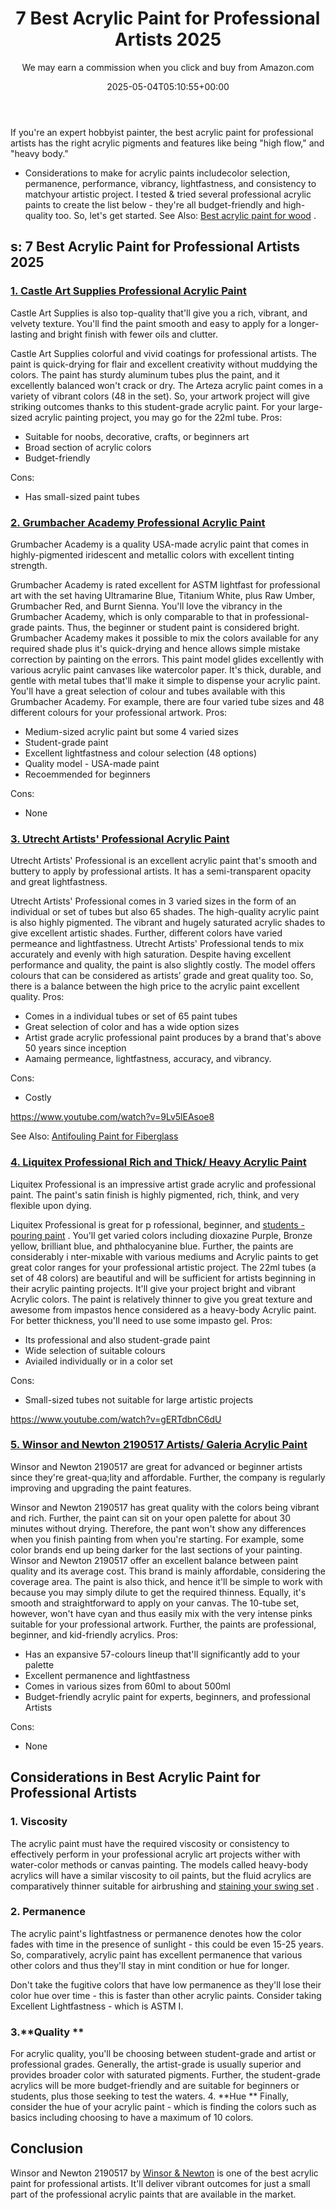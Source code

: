 ﻿---
author: We may earn a commission when you click and buy from Amazon.com
layout: post
title: 7 Best Acrylic Paint for Professional Artists 2025
date: '2025-05-04T05:10:55+00:00'
categories:
- Paint
tags: []
slug: /best-acrylic-paint-for-professional-artists/
lastmod: 2025-05-07T12:21:23+03:00
---

If you're an expert hobbyist painter, the best acrylic paint for professional artists has the right acrylic pigments and features like being "high flow," and "heavy body."
- Considerations to make for acrylic paints includecolor selection, permanence, performance, vibrancy, lightfastness, and consistency to matchyour artistic project.
I tested & tried several professional acrylic paints to create the list below - they're all budget-friendly and high-quality too. So, let's get started. See Also:
[Best acrylic paint for wood](https://pestpolicy.com/best-acrylic-paint-for-wood/)
.
## s: 7 Best Acrylic Paint for Professional Artists 2025
### [1. Castle Art Supplies Professional Acrylic Paint](https://www.amazon.com/dp/B06ZYSFWNN/?tag=p-policy-20)
Castle Art Supplies is also top-quality that'll give you a rich,
vibrant, and velvety texture. You'll find the paint smooth and easy to apply for a longer-lasting and bright finish with fewer oils and clutter.

Castle Art Supplies colorful and vivid coatings for professional artists. The paint is
quick-drying for flair and excellent creativity without muddying the colors.
The paint has sturdy aluminum tubes
plus the paint, and it excellently balanced won't crack or dry. The Arteza acrylic paint comes in a variety of vibrant colors (48 in the set).
So, your artwork project will give striking outcomes thanks to this student-grade acrylic paint. For your large-sized acrylic painting project, you may go for the 22ml tube.
Pros:
- Suitable for noobs, decorative, crafts, or beginners art
- Broad section of acrylic colors
- Budget-friendly

Cons:
- Has small-sized paint tubes

### [2. Grumbacher Academy Professional Acrylic Paint](https://www.amazon.com/dp/B001E0HL66/?tag=p-policy-20)
Grumbacher Academy is a quality
USA-made acrylic paint that comes in highly-pigmented iridescent and metallic colors with excellent tinting strength.

Grumbacher Academy is rated excellent for
ASTM lightfast for
professional art
with the set having Ultramarine Blue, Titanium White, plus Raw Umber, Grumbacher Red, and Burnt Sienna.
You'll love the vibrancy in the Grumbacher Academy, which is only comparable to that in professional-grade paints. Thus, the beginner or student paint is considered bright.
Grumbacher Academy makes it possible to mix the colors available for any required shade plus it's quick-drying and hence allows simple mistake correction by painting on the errors.
This paint model glides excellently with various acrylic paint canvases like watercolor paper. It's thick, durable, and gentle with metal tubes that'll make it simple to dispense your acrylic paint.
You'll have a great selection of colour and tubes available with this Grumbacher Academy. For example, there are four varied tube sizes and 48 different colours for your professional artwork.
Pros:
- Medium-sized acrylic paint but some 4 varied sizes
- Student-grade paint
- Excellent lightfastness and colour selection (48 options)
- Quality model - USA-made paint
- Recoemmended for beginners

Cons:
- None

### [3. Utrecht Artists' Professional Acrylic Paint](https://www.amazon.com/dp/B008UG7NSS/?tag=p-policy-20)
Utrecht Artists' Professional is an excellent acrylic paint that's smooth and buttery to apply by professional artists. It has a semi-transparent opacity and great lightfastness.

Utrecht Artists' Professional comes in 3 varied sizes in the form of an individual or set of tubes but also 65 shades. The high-quality acrylic paint is also highly pigmented.
The vibrant and hugely saturated acrylic shades to give excellent artistic shades. Further, different colors have varied permeance and lightfastness.
Utrecht Artists' Professional tends to mix accurately and evenly with high saturation. Despite having excellent performance and quality, the paint is also slightly costly.
The model offers colours that can be considered as artists’ grade and great quality too. So, there is a balance between the high price to the acrylic paint excellent quality.
Pros:
- Comes in a individual tubes or set of 65 paint tubes
- Great selection of color and has a wide option sizes
- Artist grade acrylic professional paint produces by a brand that's above 50 years since inception
- Aamaing permeance, lightfastness, accuracy, and vibrancy.

Cons:
- Costly

https://www.youtube.com/watch?v=9Lv5lEAsoe8

See Also:
[Antifouling Paint for Fiberglass](https://pestpolicy.com/best-antifouling-paint-for-fiberglass/)
### [4. Liquitex Professional Rich and Thick/ Heavy Acrylic Paint](https://www.amazon.com/dp/B075Y87RBX/?tag=p-policy-20)
Liquitex Professional is an impressive artist grade acrylic and professional paint. The paint's
satin finish is highly pigmented, rich, think, and very flexible upon dying.

Liquitex Professional is great for p
rofessional, beginner, and
[students - pouring paint](https://pestpolicy.com/best-acrylic-paint-for-pouring/)
. You'll get varied colors including
dioxazine Purple, Bronze yellow, brilliant blue, and phthalocyanine blue.
Further, the paints are considerably i
nter-mixable with various
mediums and Acrylic paints to get great color ranges for your professional artistic project.
The 22ml tubes (a set of 48 colors) are beautiful and will be sufficient for artists beginning in their acrylic painting projects. It'll give your project bright and vibrant
Acrylic
colors.
The paint is relatively thinner to give you great texture and awesome from impastos hence considered as a heavy-body
Acrylic
paint. For better thickness, you'll need to use some impasto gel.
Pros:
- Its professional and also student-grade paint
- Wide selection of suitable colours
- Aviailed individually or in a color set

Cons:
- Small-sized tubes not suitable for large artistic projects

https://www.youtube.com/watch?v=gERTdbnC6dU
### [5. Winsor and Newton 2190517 Artists/ Galeria Acrylic Paint](https://www.amazon.com/dp/B00004THXG/?tag=p-policy-20)
Winsor and Newton 2190517 are great for advanced or beginner artists since they're great-qua;lity and affordable. Further, the company is regularly improving and upgrading the paint features.

Winsor and Newton 2190517 has great quality with the colors being vibrant and rich. Further, the paint can sit on your open palette for about 30 minutes without drying.
Therefore, the pant won't show any differences when you finish painting from when you're starting. For example, some color brands end up being darker for the last sections of your painting.
Winsor and Newton 2190517 offer an excellent balance between paint quality and its average cost. This brand is mainly affordable, considering the coverage area.
The paint is also thick, and hence it'll be simple to work with because you may simply dilute to get the required thinness. Equally, it's smooth and straightforward to apply on your canvas.
The 10-tube set, however, won't have cyan and thus easily mix with the very intense pinks suitable for your professional artwork. Further, the paints are professional, beginner, and kid-friendly acrylics.
Pros:
- Has an expansive 57-colours lineup that'll significantly add to your palette
- Excellent permanence and lightfastness
- Comes in various sizes from 60ml to about 500ml
- Budget-friendly acrylic paint for experts, beginners, and professional Artists

Cons:
- None

## Considerations in Best Acrylic Paint for Professional Artists
### 1. Viscosity
The acrylic paint must have the required viscosity or consistency to effectively perform in your professional acrylic art projects wither with water-color methods or canvas painting.
The models called heavy-body acrylics will have a similar viscosity to oil paints, but the fluid acrylics are comparatively thinner suitable for airbrushing and
[staining your swing set](https://pestpolicy.com/best-stain-for-swing-set/)
.
### 2. Permanence
The acrylic paint's lightfastness or permanence denotes how the color fades with time in the presence of sunlight - this could be even 15-25 years.
So, comparatively, acrylic paint has excellent permanence that
various other colors and thus they'll stay in mint condition or hue for longer.

Don't take the fugitive colors that have low permanence as they'll lose their color hue over time - this is faster than other acrylic paints. Consider taking Excellent Lightfastness - which is ASTM I.
### 3.**Quality **
For acrylic quality, you'll be choosing between student-grade and artist or professional grades. Generally, the artist-grade is usually superior and provides broader color with saturated pigments.
Further, the student-grade acrylics will be more budget-friendly and are suitable for beginners or students, plus those seeking to test the waters.
4.
**Hue **
Finally, consider the hue of your acrylic paint - which is finding the colors such as basics including choosing to have a maximum of 10 colors.
## Conclusion
Winsor and Newton 2190517 by
[Winsor & Newton](https://pestpolicy.com/)
is one of the best acrylic paint for professional artists.
It'll deliver vibrant outcomes for just a small part of the professional acrylic paints that are available in the market.
